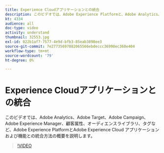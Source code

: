 ```yaml
---
title: Experience Cloudアプリケーションとの統合
description: このビデオでは、Adobe Experience Platformと、Adobe Analytics、Adobe Target、Adobe Campaign、Adobe Experience Manager、顧客属性、オーディエンスライブラリ、タグなどのExperience Cloudアプリケーションおよび機能との統合方法の概要を説明します。
kt: 4334
audience: all
doc-type: video
activity: understand
thumbnail: 32553.jpg
exl-id: 022b1af7-7577-4e9d-bfb3-85eab3898ee3
source-git-commit: 7e27735697882065566ebdeccc36998ec368e404
workflow-type: tm+mt
source-wordcount: '79'
ht-degree: 0%

---
```


# Experience Cloudアプリケーションとの統合

このビデオでは、Adobe Analytics、Adobe Target、Adobe Campaign、Adobe Experience Manager、顧客属性、オーディエンスライブラリ、タグなど、Adobe Experience PlatformとAdobe Experience Cloud アプリケーションおよび機能との統合方法の概要を説明します。

>[!VIDEO](https://video.tv.adobe.com/v/32553?quality=12&learn=on)
